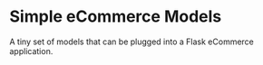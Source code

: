 # Simple eCommerce Models

A tiny set of models that can be plugged into a Flask eCommerce application.
